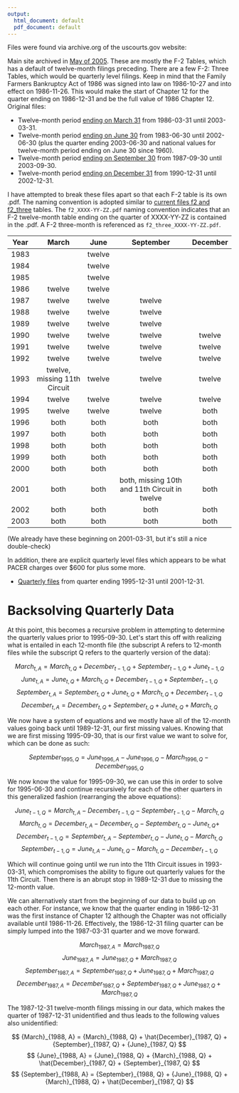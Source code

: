 ```yaml
---
output:
  html_document: default
  pdf_document: default
---
```

Files were found via archive.org of the uscourts.gov website:

Main site archived in [May of 2005](https://web.archive.org/web/20050527002804/http://www.uscourts.gov:80/bnkrpctystats/statistics.htm). These are mostly the F-2 Tables, which has a default of twelve-month filings preceding. There are a few F-2: Three Tables, which would be quarterly level filings. Keep in mind that the Family Farmers Bankruptcy Act of 1986 was signed into law on 1986-10-27 and into effect on 1986-11-26. This would make the start of Chapter 12 for the quarter ending on 1986-12-31 and be the full value of 1986 Chapter 12. Original files:

* Twelve-month period [ending on March 31](https://web.archive.org/web/20050903105140/http://www.uscourts.gov/bnkrpctystats/MarchBK1986-2003.pdf) from 1986-03-31 until 2003-03-31.
* Twelve-month period [ending on June 30](https://web.archive.org/web/20050903104927/http://www.uscourts.gov/bnkrpctystats/1960-0312-MonthJune.pdf) from 1983-06-30 until 2002-06-30 (plus the quarter ending 2003-06-30 and national values for twelve-month period ending on June 30 since 1960).
* Twelve-month period [ending on September 30](https://web.archive.org/web/20050903105110/http://www.uscourts.gov/bnkrpctystats/FY1987-2003.pdf) from 1987-09-30 until 2003-09-30.
* Twelve-month period [ending on December 31](https://web.archive.org/web/20050527002804/http://www.uscourts.gov:80/bnkrpctystats/Bk2002-1990Calendar.pdf) from 1990-12-31 until 2002-12-31.

I have attempted to break these files apart so that each F-2 table is its own .pdf. The naming convention is adopted similar to [current files f2 and f2_three](https://github.com/rdinter/bankruptcies/tree/master/0-data/uscourts) tables. The `f2_XXXX-YY-ZZ.pdf` naming convention indicates that an F-2 twelve-month table ending on the quarter of XXXX-YY-ZZ is contained in the .pdf. A F-2 three-month is referenced as `f2_three_XXXX-YY-ZZ.pdf`.

| Year | March  | June   | September | December |
|:----:|:------:|:------:|:---------:|:--------:|
| 1983 |        | twelve |           |          |
| 1984 |        | twelve |           |          |
| 1985 |        | twelve |           |          |
| 1986 | twelve | twelve |           |          |
| 1987 | twelve | twelve | twelve    |          |
| 1988 | twelve | twelve | twelve    |          |
| 1989 | twelve | twelve | twelve    |          |
| 1990 | twelve | twelve | twelve    | twelve   |
| 1991 | twelve | twelve | twelve    | twelve   |
| 1992 | twelve | twelve | twelve    | twelve   |
| 1993 | twelve, missing 11th Circuit | twelve | twelve    | twelve   |
| 1994 | twelve | twelve | twelve    | twelve   |
| 1995 | twelve | twelve | twelve    | both     |
| 1996 | both   | both | both    | both   |
| 1997 | both   | both | both    | both   |
| 1998 | both   | both | both    | both   |
| 1999 | both   | both | both    | both   |
| 2000 | both   | both | both    | both   |
| 2001 | both   | both | both, missing 10th and 11th Circuit in twelve    | both   |
| 2002 | both   | both | both    | both   |
| 2003 | both   | both | both    | both   |

(We already have these beginning on 2001-03-31, but it's still a nice double-check)

In addition, there are explicit quarterly level files which appears to be what PACER charges over \$600 for plus some more.

* [Quarterly files](https://web.archive.org/web/20050903105023/http://www.uscourts.gov/bnkrpctystats/3Mos1995-2001.pdf) from quarter ending 1995-12-31 until 2001-12-31.

# Backsolving Quarterly Data

At this point, this becomes a recursive problem in attempting to determine the quarterly values prior to 1995-09-30. Let's start this off with realizing what is entailed in each 12-month file (the subscript A refers to 12-month files while the subscript Q refers to the quarterly version of the data):

$$ {March}_{t, A} = {March}_{t, Q} + {December}_{t-1, Q} + {September}_{t-1, Q} + {June}_{t-1, Q} $$
$$ {June}_{t, A} = {June}_{t, Q} + {March}_{t, Q} + {December}_{t-1, Q} + {September}_{t-1, Q} $$
$$ {September}_{t, A} = {September}_{t, Q} + {June}_{t, Q} + {March}_{t, Q} + {December}_{t-1, Q} $$
$$ {December}_{t, A} = {December}_{t, Q} + {September}_{t, Q} + {June}_{t, Q} + {March}_{t, Q} $$

We now have a system of equations and we mostly have all of the 12-month values going back until 1989-12-31, our first missing values. Knowing that we are first missing 1995-09-30, that is our first value we want to solve for, which can be done as such:

$$ {September}_{1995, Q} = {June}_{1996, A} - {June}_{1996, Q} - {March}_{1996, Q} - {December}_{1995, Q} $$

We now know the value for 1995-09-30, we can use this in order to solve for 1995-06-30 and continue recursively for each of the other quarters in this generalized fashion (rearranging the above equations):

$$ {June}_{t-1, Q} = {March}_{t, A} - {December}_{t-1, Q} - {September}_{t-1, Q} - {March}_{t, Q} $$
$$ {March}_{t, Q} = {December}_{t, A} - {December}_{t, Q} - {September}_{t, Q} - {June}_{t, Q} +  $$
$$ {December}_{t-1, Q} = {September}_{t, A} - {September}_{t, Q} - {June}_{t, Q} - {March}_{t, Q} $$
$$ {September}_{t-1, Q} = {June}_{t, A} - {June}_{t, Q} - {March}_{t, Q} - {December}_{t-1, Q} $$

Which will continue going until we run into the 11th Circuit issues in 1993-03-31, which compromises the ability to figure out quarterly values for the 11th Circuit. Then there is an abrupt stop in 1989-12-31 due to missing the 12-month value.

We can alternatively start from the beginning of our data to build up on each other. For instance, we know that the quarter ending in 1986-12-31 was the first instance of Chapter 12 although the Chapter was not officially available until 1986-11-26. Effectively, the 1986-12-31 filing quarter can be simply lumped into the 1987-03-31 quarter and we move forward.

$$ {March}_{1987, A} = {March}_{1987, Q} $$
$$ {June}_{1987, A} = {June}_{1987, Q} + {March}_{1987, Q} $$
$$ {September}_{1987, A} = {September}_{1987, Q} + {June}_{1987, Q} + {March}_{1987, Q} $$
$$ {December}_{1987, A} = {December}_{1987, Q} + {September}_{1987, Q} + {June}_{1987, Q} + {March}_{1987, Q} $$

The 1987-12-31 twelve-month filings missing in our data, which makes the quarter of 1987-12-31 unidentified and thus leads to the following values also unidentified:

$$ {March}_{1988, A} = {March}_{1988, Q} + \hat{December}_{1987, Q} + {September}_{1987, Q} + {June}_{1987, Q} $$
$$ {June}_{1988, A} = {June}_{1988, Q} + {March}_{1988, Q} + \hat{December}_{1987, Q} + {September}_{1987, Q} $$
$$ {September}_{1988, A} = {September}_{1988, Q} + {June}_{1988, Q} + {March}_{1988, Q} + \hat{December}_{1987, Q} $$

